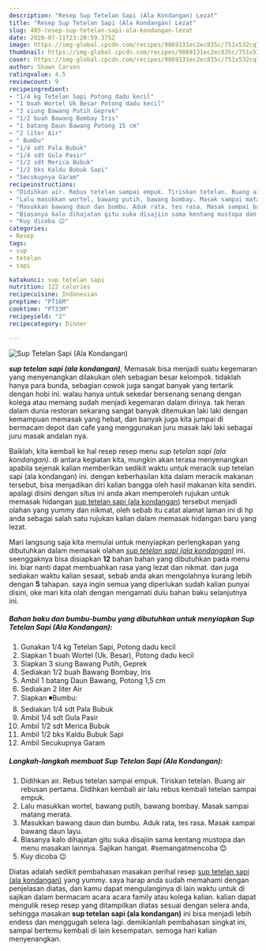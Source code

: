 ```yaml
---
description: "Resep Sup Tetelan Sapi (Ala Kondangan) Lezat"
title: "Resep Sup Tetelan Sapi (Ala Kondangan) Lezat"
slug: 485-resep-sup-tetelan-sapi-ala-kondangan-lezat
date: 2020-07-11T23:20:59.375Z
image: https://img-global.cpcdn.com/recipes/9869131ec2ec835c/751x532cq70/sup-tetelan-sapi-ala-kondangan-foto-resep-utama.jpg
thumbnail: https://img-global.cpcdn.com/recipes/9869131ec2ec835c/751x532cq70/sup-tetelan-sapi-ala-kondangan-foto-resep-utama.jpg
cover: https://img-global.cpcdn.com/recipes/9869131ec2ec835c/751x532cq70/sup-tetelan-sapi-ala-kondangan-foto-resep-utama.jpg
author: Shawn Carson
ratingvalue: 4.5
reviewcount: 9
recipeingredient:
- "1/4 kg Tetelan Sapi Potong dadu kecil"
- "1 buah Wortel Uk Besar Potong dadu kecil"
- "3 siung Bawang Putih Geprek"
- "1/2 buah Bawang Bombay Iris"
- "1 batang Daun Bawang Potong 15 cm"
- "2 liter Air"
- " Bumbu"
- "1/4 sdt Pala Bubuk"
- "1/4 sdt Gula Pasir"
- "1/2 sdt Merica Bubuk"
- "1/2 bks Kaldu Bubuk Sapi"
- "Secukupnya Garam"
recipeinstructions:
- "Didihkan air. Rebus tetelan sampai empuk. Tiriskan tetelan. Buang air rebusan pertama. Didihkan kembali air lalu rebus kembali tetelan sampai empuk."
- "Lalu masukkan wortel, bawang putih, bawang bombay. Masak sampai matang merata."
- "Masukkan bawang daun dan bumbu. Aduk rata, tes rasa. Masak sampai bawang daun layu."
- "Biasanya kalo dihajatan gitu suka disajiin sama kentang mustopa dan menu masakan lainnya. Sajikan hangat. #semangatmencoba 😊"
- "Kuy dicoba 😉"
categories:
- Resep
tags:
- sup
- tetelan
- sapi

katakunci: sup tetelan sapi 
nutrition: 122 calories
recipecuisine: Indonesian
preptime: "PT16M"
cooktime: "PT33M"
recipeyield: "2"
recipecategory: Dinner

---
```



![Sup Tetelan Sapi (Ala Kondangan)](https://img-global.cpcdn.com/recipes/9869131ec2ec835c/751x532cq70/sup-tetelan-sapi-ala-kondangan-foto-resep-utama.jpg)

<b><i>sup tetelan sapi (ala kondangan)</i></b>, Memasak bisa menjadi suatu kegemaran yang menyenangkan dilakukan oleh sebagian besar kelompok. tidaklah hanya para bunda, sebagian cowok juga sangat banyak yang tertarik dengan hobi ini. walau hanya untuk sekedar bersenang senang dengan kolega atau memang sudah menjadi kegemaran dalam dirinya. tak heran dalam dunia restoran sekarang sangat banyak ditemukan laki laki dengan kemampuan memasak yang hebat, dan banyak juga kita jumpai di bermacam depot dan cafe yang menggunakan juru masak laki laki sebagai juru masak andalan nya.

Baiklah, kita kembali ke hal resep resep menu <i>sup tetelan sapi (ala kondangan)</i>. di antara kegiatan kita, mungkin akan terasa menyenangkan apabila sejenak kalian memberikan sedikit waktu untuk meracik sup tetelan sapi (ala kondangan) ini. dengan keberhasilan kita dalam meracik makanan tersebut, bisa menjadikan diri kalian bangga oleh hasil makanan kita sendiri. apalagi disini dengan situs ini anda akan memperoleh rujukan untuk memasak hidangan <u>sup tetelan sapi (ala kondangan)</u> tersebut menjadi olahan yang yummy dan nikmat, oleh sebab itu catat alamat laman ini di hp anda sebagai salah satu rujukan kalian dalam memasak hidangan baru yang lezat.




Mari langsung saja kita memulai untuk menyiapkan perlengkapan yang dibutuhkan dalam memasak olahan <u><i>sup tetelan sapi (ala kondangan)</i></u> ini. seenggaknya bisa disiapkan <b>12</b> bahan bahan yang dibutuhkan pada menu ini. biar nanti dapat membuahkan rasa yang lezat dan nikmat. dan juga sediakan waktu kalian sesaat, sebab anda akan mengolahnya kurang lebih dengan <b>5</b> tahapan. saya ingin semua yang diperlukan sudah kalian punyai disini, oke mari kita olah dengan mengamati dulu bahan baku selanjutnya ini.

<!--inarticleads1-->

##### Bahan baku dan bumbu-bumbu yang dibutuhkan untuk menyiapkan Sup Tetelan Sapi (Ala Kondangan):

1. Gunakan 1/4 kg Tetelan Sapi, Potong dadu kecil
1. Siapkan 1 buah Wortel (Uk. Besar), Potong dadu kecil
1. Siapkan 3 siung Bawang Putih, Geprek
1. Sediakan 1/2 buah Bawang Bombay, Iris
1. Ambil 1 batang Daun Bawang, Potong 1,5 cm
1. Sediakan 2 liter Air
1. Siapkan  ◾️Bumbu:
1. Sediakan 1/4 sdt Pala Bubuk
1. Ambil 1/4 sdt Gula Pasir
1. Ambil 1/2 sdt Merica Bubuk
1. Ambil 1/2 bks Kaldu Bubuk Sapi
1. Ambil Secukupnya Garam




<!--inarticleads2-->

##### Langkah-langkah membuat Sup Tetelan Sapi (Ala Kondangan):

1. Didihkan air. Rebus tetelan sampai empuk. Tiriskan tetelan. Buang air rebusan pertama. Didihkan kembali air lalu rebus kembali tetelan sampai empuk.
1. Lalu masukkan wortel, bawang putih, bawang bombay. Masak sampai matang merata.
1. Masukkan bawang daun dan bumbu. Aduk rata, tes rasa. Masak sampai bawang daun layu.
1. Biasanya kalo dihajatan gitu suka disajiin sama kentang mustopa dan menu masakan lainnya. Sajikan hangat. #semangatmencoba 😊
1. Kuy dicoba 😉




Diatas adalah sedikit pembahasan masakan perihal resep <u>sup tetelan sapi (ala kondangan)</u> yang yummy. saya harap anda sudah memahami dengan penjelasan diatas, dan kamu dapat mengulanginya di lain waktu untuk di sajikan dalam bermacam acara acara family atau kolega kalian. kalian dapat mengulik resep resep yang ditampilkan diatas sesuai dengan selera anda, sehingga masakan <b>sup tetelan sapi (ala kondangan)</b> ini bisa menjadi lebih endess dan menggugah selera lagi. demikianlah pembahasan singkat ini, sampai bertemu kembali di lain kesempatan. semoga hari kalian menyenangkan.
